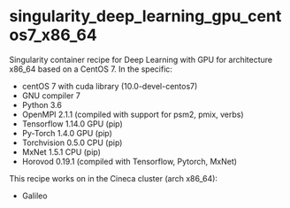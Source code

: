 # singularity_deep_learning_gpu_centos7_x86_64
Singularity container recipe for Deep Learning with GPU for architecture x86_64 based on a CentOS 7. In the specific:  

- centOS 7 with cuda library (10.0-devel-centos7) 
- GNU compiler 7 
- Python 3.6 
- OpenMPI 2.1.1 (compiled with support for psm2, pmix, verbs) 
- Tensorflow 1.14.0 GPU (pip) 
- Py-Torch 1.4.0 GPU (pip) 
- Torchvision 0.5.0 CPU (pip) 
- MxNet 1.5.1 CPU (pip) 
- Horovod 0.19.1 (compiled with Tensorflow, Pytorch, MxNet) 

This recipe works on in the Cineca cluster (arch x86_64): 

- Galileo
